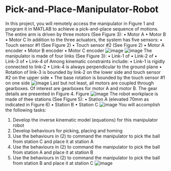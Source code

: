 # Pick-and-Place-Manipulator-Robot
In this project, you will remotely access the manipulator in Figure 1 and program it in MATLAB to achieve a pick-and-place sequence of motions. The entire arm is driven by three motors (See Figure 3): • Motor A • Motor B • Motor C In addition to the three actuators, the system has five sensors: • Touch sensor #1 (See Figure 2) • Touch sensor #2 (See Figure 2) • Motor A encoder • Motor B encoder • Motor C encoder
![image](https://user-images.githubusercontent.com/43060427/129429537-ef0bb35d-3282-41e7-8642-995dbbf5406a.png)
![image](https://user-images.githubusercontent.com/43060427/129429548-386d4558-e036-431f-869f-32726d3978f4.png)
The manipulator is made of four links (See Figure 3):
• Link-1 of
• Link-2 of
• Link-3 of
• Link-4 of
Among kinematic constraints include:
• Link-1 is rigidly connected to link-2
• Link-4 is always perpendicular to the ground plane
• Rotation of link-3 is bounded by link-2 on the lower side and touch sensor #2 on the upper side
• The base rotation is bounded by the touch sensor #1 on one side
![image](https://user-images.githubusercontent.com/43060427/129429554-83b181fe-2cf3-4796-b535-53007acf25ef.png)
Last but not least, all motors are coupled through gearboxes. Of interest are gearboxes for motor A and motor B. The gear details are presented in Figure 4.
Figure
![image](https://user-images.githubusercontent.com/43060427/129429560-0341fb0e-d5f0-4165-bcd5-0c7788e09bdc.png)
The robot workplace is made of thee stations (See Figure 5):
• Station A (elevated 70mm as indicated in Figure 6)
• Station B
• Station C
![image](https://user-images.githubusercontent.com/43060427/129429567-8c3ca29d-cfea-4fbf-9816-7d384e03e173.png)
You will accomplish the following tasks:
1. Develop the inverse kinematic model (equations) for this manipulator robot
2. Develop behaviours for picking, placing and homing
3. Use the behaviours in (2) to command the manipulator to pick the ball from station C and place it at station A
4. Use the behaviours in (2) to command the manipulator to pick the ball from station A and place it at station B
5. Use the behaviours in (2) to command the manipulator to pick the ball from station B and place it at station C
![image](https://user-images.githubusercontent.com/43060427/129429584-96cf126f-3378-4ed9-b587-0d0062fdaa9a.png)
